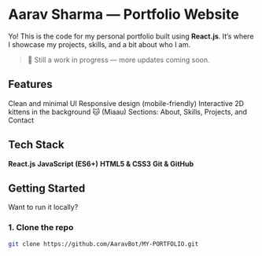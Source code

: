 #  Aarav Sharma — Portfolio Website

Yo! This is the code for my personal portfolio built using **React.js**. It’s where I showcase my projects, skills, and a bit about who I am.

> 🚧 Still a work in progress — more updates coming soon.


##  Features

 Clean and minimal UI
 Responsive design (mobile-friendly)
 Interactive 2D kittens in the background 🐱 (Miaau)
 Sections: About, Skills, Projects, and Contact

##  Tech Stack

 **React.js**
 **JavaScript (ES6+)**
 **HTML5 & CSS3**
 **Git & GitHub**

##  Getting Started

Want to run it locally?

### 1. Clone the repo
```bash
git clone https://github.com/AaravBot/MY-PORTFOLIO.git

